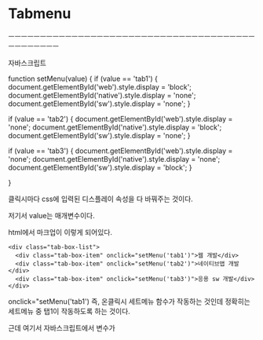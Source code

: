 # Tabmenu




ㅡㅡㅡㅡㅡㅡㅡㅡㅡㅡㅡㅡㅡㅡㅡㅡㅡㅡㅡㅡㅡㅡㅡㅡㅡㅡㅡㅡㅡㅡㅡㅡㅡㅡㅡㅡㅡㅡㅡㅡㅡㅡㅡㅡㅡㅡㅡ

자바스크립트

function setMenu(value) {
  if (value == 'tab1') {
    document.getElementById('web').style.display = 'block'; 
    document.getElementById('native').style.display = 'none'; 
    document.getElementById('sw').style.display = 'none'; 
  }

  if (value == 'tab2') {
    document.getElementById('web').style.display = 'none'; 
    document.getElementById('native').style.display = 'block'; 
    document.getElementById('sw').style.display = 'none'; 
  }

  if (value == 'tab3') {
    document.getElementById('web').style.display = 'none'; 
    document.getElementById('native').style.display = 'none'; 
    document.getElementById('sw').style.display = 'block'; 
  }

}

클릭시마다 css에 입력된 디스플레이 속성을 다 바꿔주는 것이다.


저기서 value는 매개변수이다.

html에서 마크업이 이렇게 되어있다.

    <div class="tab-box-list">
      <div class="tab-box-item" onclick="setMenu('tab1')">웹 개발</div>
      <div class="tab-box-item" onclick="setMenu('tab2')">네이티브앱 개발</div>
      <div class="tab-box-item" onclick="setMenu('tab3')">응용 sw 개발</div>
    </div>

onclick="setMenu('tab1') 즉, 온클릭시 세트메뉴 함수가 작동하는 것인데 정확히는 세트메뉴 중 탭1이 작동하도록 하는 것이다.

근데 여기서 자바스크립트에서 변수가 


